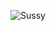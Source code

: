 ![Sussy](https://github-readme-stats.vercel.app/api?username=ObscureBrandon&count_private=true&show_icons=true&theme=dracula)

